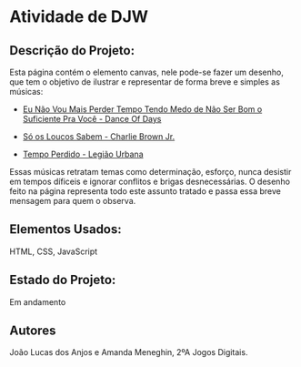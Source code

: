 # Atividade de DJW 
## Descrição do Projeto:

Esta página contém o elemento canvas, nele pode-se fazer um desenho, que 
tem o objetivo de ilustrar e representar de forma breve e simples as músicas:

- [Eu Não Vou Mais Perder Tempo Tendo Medo de Não Ser Bom o Suficiente Pra Você - Dance Of Days](https://www.youtube.com/watch?v=wD1xSPx3U-c)

- [Só os Loucos Sabem - Charlie Brown Jr.](https://www.youtube.com/watch?v=JRJj4z-prvM)

- [Tempo Perdido - Legião Urbana](https://www.youtube.com/watch?v=2hr7Uqu6G80)

Essas músicas retratam temas como determinação, esforço, nunca desistir em tempos díficeis e ignorar conflitos e brigas desnecessárias.
O desenho feito na página representa todo este assunto tratado e passa essa breve mensagem para quem o observa.

## Elementos Usados:
HTML, CSS, JavaScript

## Estado do Projeto:
Em andamento

## Autores
João Lucas dos Anjos e Amanda Meneghin, 2ºA Jogos Digitais.


